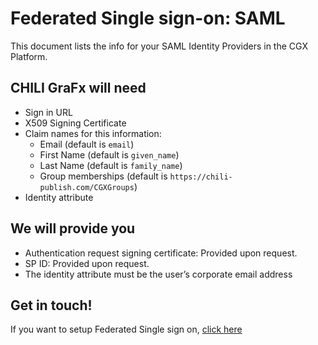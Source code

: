 # Federated Single sign-on: SAML

This document lists the info for your SAML Identity Providers in the CGX Platform.

## CHILI GraFx will need

- Sign in URL 
- X509 Signing Certificate 
- Claim names for this information: 
	- Email (default is `email`)
	- First Name (default is `given_name`)
	- Last Name (default is `family_name`)
	- Group memberships (default is `https://chili-publish.com/CGXGroups`)
- Identity attribute 

## We will provide you

- Authentication request signing certificate: Provided upon request. 
- SP ID: Provided upon request. 
- The identity attribute must be the user’s corporate email address 

## Get in touch!

If you want to setup Federated Single sign on, [click here](/CHILI-GraFx/guides/setup-fsso/)
